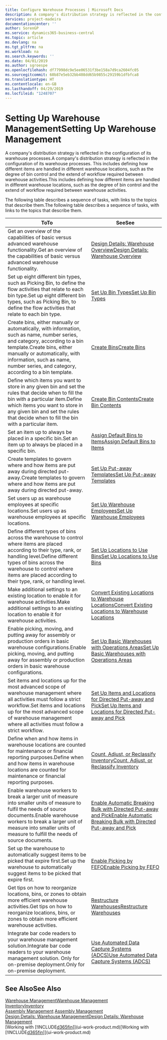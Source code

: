 ```yaml
---
title: Configure Warehouse Processes | Microsoft Docs
description: A company's distribution strategy is reflected in the configuration of its warehouse processes. This includes defining how different items are handled in different warehouse locations, such as the degree of bin control and the extend of workflow required between warehouse activities.
services: project-madeira
documentationcenter: ''
author: SorenGP
ms.service: dynamics365-business-central
ms.topic: article
ms.devlang: na
ms.tgt_pltfrm: na
ms.workload: na
ms.search.keywords: ''
ms.date: 04/01/2019
ms.author: sgroespe
ms.openlocfilehash: df77998dc9e5ee06531f3be158a7d9ca2604fc05
ms.sourcegitcommit: 60b87e5eb32bb408dd65b9855c29159b1dfbfca8
ms.translationtype: HT
ms.contentlocale: en-GB
ms.lasthandoff: 04/29/2019
ms.locfileid: "1248707"
---
```

# <a name="setting-up-warehouse-management"></a><span data-ttu-id="049a6-104">Setting Up Warehouse Management</span><span class="sxs-lookup"><span data-stu-id="049a6-104">Setting Up Warehouse Management</span></span>
<span data-ttu-id="049a6-105">A company's distribution strategy is reflected in the configuration of its warehouse processes.</span><span class="sxs-lookup"><span data-stu-id="049a6-105">A company's distribution strategy is reflected in the configuration of its warehouse processes.</span></span> <span data-ttu-id="049a6-106">This includes defining how different items are handled in different warehouse locations, such as the degree of bin control and the extend of workflow required between warehouse activities.</span><span class="sxs-lookup"><span data-stu-id="049a6-106">This includes defining how different items are handled in different warehouse locations, such as the degree of bin control and the extend of workflow required between warehouse activities.</span></span>  

 <span data-ttu-id="049a6-107">The following table describes a sequence of tasks, with links to the topics that describe them.</span><span class="sxs-lookup"><span data-stu-id="049a6-107">The following table describes a sequence of tasks, with links to the topics that describe them.</span></span>   

|<span data-ttu-id="049a6-108">**To**</span><span class="sxs-lookup"><span data-stu-id="049a6-108">**To**</span></span>|<span data-ttu-id="049a6-109">**See**</span><span class="sxs-lookup"><span data-stu-id="049a6-109">**See**</span></span>|  
|------------|-------------|  
|<span data-ttu-id="049a6-110">Get an overview of the capabilities of basic versus advanced warehouse functionality.</span><span class="sxs-lookup"><span data-stu-id="049a6-110">Get an overview of the capabilities of basic versus advanced warehouse functionality.</span></span>|[<span data-ttu-id="049a6-111">Design Details: Warehouse Overview</span><span class="sxs-lookup"><span data-stu-id="049a6-111">Design Details: Warehouse Overview</span></span>](design-details-warehouse-overview.md)|  
|<span data-ttu-id="049a6-112">Set up eight different bin types, such as Picking Bin, to define the flow activities that relate to each bin type.</span><span class="sxs-lookup"><span data-stu-id="049a6-112">Set up eight different bin types, such as Picking Bin, to define the flow activities that relate to each bin type.</span></span>|[<span data-ttu-id="049a6-113">Set Up Bin Types</span><span class="sxs-lookup"><span data-stu-id="049a6-113">Set Up Bin Types</span></span>](warehouse-how-to-set-up-bin-types.md)|  
|<span data-ttu-id="049a6-114">Create bins, either manually or automatically, with information, such as name, number series, and category, according to a bin template.</span><span class="sxs-lookup"><span data-stu-id="049a6-114">Create bins, either manually or automatically, with information, such as name, number series, and category, according to a bin template.</span></span>|[<span data-ttu-id="049a6-115">Create Bins</span><span class="sxs-lookup"><span data-stu-id="049a6-115">Create Bins</span></span>](warehouse-how-to-create-individual-bins.md)|  
|<span data-ttu-id="049a6-116">Define which items you want to store in any given bin and set the rules that decide when to fill the bin with a particular item.</span><span class="sxs-lookup"><span data-stu-id="049a6-116">Define which items you want to store in any given bin and set the rules that decide when to fill the bin with a particular item.</span></span>|[<span data-ttu-id="049a6-117">Create Bin Contents</span><span class="sxs-lookup"><span data-stu-id="049a6-117">Create Bin Contents</span></span>](warehouse-how-to-set-up-bin-contents.md)|  
|<span data-ttu-id="049a6-118">Set an item up to always be placed in a specific bin.</span><span class="sxs-lookup"><span data-stu-id="049a6-118">Set an item up to always be placed in a specific bin.</span></span>|[<span data-ttu-id="049a6-119">Assign Default Bins to Items</span><span class="sxs-lookup"><span data-stu-id="049a6-119">Assign Default Bins to Items</span></span>](warehouse-how-to-assign-default-bins-to-items.md)|
|<span data-ttu-id="049a6-120">Create templates to govern where and how items are put away during directed put-away.</span><span class="sxs-lookup"><span data-stu-id="049a6-120">Create templates to govern where and how items are put away during directed put-away.</span></span>|[<span data-ttu-id="049a6-121">Set Up Put-away Templates</span><span class="sxs-lookup"><span data-stu-id="049a6-121">Set Up Put-away Templates</span></span>](warehouse-how-to-set-up-put-away-templates.md)|
|<span data-ttu-id="049a6-122">Set users up as warehouse employees at specific locations.</span><span class="sxs-lookup"><span data-stu-id="049a6-122">Set users up as warehouse employees at specific locations.</span></span>|[<span data-ttu-id="049a6-123">Set Up Warehouse Employees</span><span class="sxs-lookup"><span data-stu-id="049a6-123">Set Up Warehouse Employees</span></span>](warehouse-how-to-set-up-warehouse-employees.md)|
|<span data-ttu-id="049a6-124">Define different types of bins across the warehouse to control where items are placed according to their type, rank, or handling level.</span><span class="sxs-lookup"><span data-stu-id="049a6-124">Define different types of bins across the warehouse to control where items are placed according to their type, rank, or handling level.</span></span>|[<span data-ttu-id="049a6-125">Set Up Locations to Use Bins</span><span class="sxs-lookup"><span data-stu-id="049a6-125">Set Up Locations to Use Bins</span></span>](warehouse-how-to-set-up-locations-to-use-bins.md)|
|<span data-ttu-id="049a6-126">Make additional settings to an existing location to enable it for warehouse activities.</span><span class="sxs-lookup"><span data-stu-id="049a6-126">Make additional settings to an existing location to enable it for warehouse activities.</span></span>|[<span data-ttu-id="049a6-127">Convert Existing Locations to Warehouse Locations</span><span class="sxs-lookup"><span data-stu-id="049a6-127">Convert Existing Locations to Warehouse Locations</span></span>](warehouse-how-to-convert-existing-locations-to-warehouse-locations.md)|
|<span data-ttu-id="049a6-128">Enable picking, moving, and putting away for assembly or production orders in basic warehouse configurations.</span><span class="sxs-lookup"><span data-stu-id="049a6-128">Enable picking, moving, and putting away for assembly or production orders in basic warehouse configurations.</span></span>|[<span data-ttu-id="049a6-129">Set Up Basic Warehouses with Operations Areas</span><span class="sxs-lookup"><span data-stu-id="049a6-129">Set Up Basic Warehouses with Operations Areas</span></span>](warehouse-how-to-set-up-basic-warehouses-with-operations-areas.md)|  
|<span data-ttu-id="049a6-130">Set items and locations up for the most advanced scope of warehouse management where all activities must follow a strict workflow.</span><span class="sxs-lookup"><span data-stu-id="049a6-130">Set items and locations up for the most advanced scope of warehouse management where all activities must follow a strict workflow.</span></span>|[<span data-ttu-id="049a6-131">Set Up Items and Locations for Directed Put-away and Pick</span><span class="sxs-lookup"><span data-stu-id="049a6-131">Set Up Items and Locations for Directed Put-away and Pick</span></span>](warehouse-how-to-set-up-items-for-directed-put-away-and-pick.md)|  
|<span data-ttu-id="049a6-132">Define when and how items in warehouse locations are counted for maintenance or financial reporting purposes.</span><span class="sxs-lookup"><span data-stu-id="049a6-132">Define when and how items in warehouse locations are counted for maintenance or financial reporting purposes.</span></span>|[<span data-ttu-id="049a6-133">Count, Adjust, or Reclassify Inventory</span><span class="sxs-lookup"><span data-stu-id="049a6-133">Count, Adjust, or Reclassify Inventory</span></span>](inventory-how-count-adjust-reclassify.md)|
|<span data-ttu-id="049a6-134">Enable warehouse workers to break a larger unit of measure into smaller units of measure to fulfil the needs of source documents.</span><span class="sxs-lookup"><span data-stu-id="049a6-134">Enable warehouse workers to break a larger unit of measure into smaller units of measure to fulfill the needs of source documents.</span></span>|[<span data-ttu-id="049a6-135">Enable Automatic Breaking Bulk with Directed Put-away and Pick</span><span class="sxs-lookup"><span data-stu-id="049a6-135">Enable Automatic Breaking Bulk with Directed Put-away and Pick</span></span>](warehouse-enable-automatic-breaking-bulk-with-directed-put-away-and-pick.md)|  
|<span data-ttu-id="049a6-136">Set up the warehouse to automatically suggest items to be picked that expire first.</span><span class="sxs-lookup"><span data-stu-id="049a6-136">Set up the warehouse to automatically suggest items to be picked that expire first.</span></span>|[<span data-ttu-id="049a6-137">Enable Picking by FEFO</span><span class="sxs-lookup"><span data-stu-id="049a6-137">Enable Picking by FEFO</span></span>](warehouse-picking-by-fefo.md)|
|<span data-ttu-id="049a6-138">Get tips on how to reorganize locations, bins, or zones to obtain more efficient warehouse activities.</span><span class="sxs-lookup"><span data-stu-id="049a6-138">Get tips on how to reorganize locations, bins, or zones to obtain more efficient warehouse activities.</span></span>|[<span data-ttu-id="049a6-139">Restructure Warehouses</span><span class="sxs-lookup"><span data-stu-id="049a6-139">Restructure Warehouses</span></span>](warehouse-how-to-restructure-warehouses.md)|
|<span data-ttu-id="049a6-140">Integrate bar code readers to your warehouse management solution.</span><span class="sxs-lookup"><span data-stu-id="049a6-140">Integrate bar code readers to your warehouse management solution.</span></span> <span data-ttu-id="049a6-141">Only for on-premise deployment.</span><span class="sxs-lookup"><span data-stu-id="049a6-141">Only for on-premise deployment.</span></span>|[<span data-ttu-id="049a6-142">Use Automated Data Capture Systems (ADCS)</span><span class="sxs-lookup"><span data-stu-id="049a6-142">Use Automated Data Capture Systems (ADCS)</span></span>](warehouse-use-automated-data-capture-systems-adcs.md)|

## <a name="see-also"></a><span data-ttu-id="049a6-143">See Also</span><span class="sxs-lookup"><span data-stu-id="049a6-143">See Also</span></span>  
[<span data-ttu-id="049a6-144">Warehouse Management</span><span class="sxs-lookup"><span data-stu-id="049a6-144">Warehouse Management</span></span>](warehouse-manage-warehouse.md)  
[<span data-ttu-id="049a6-145">Inventory</span><span class="sxs-lookup"><span data-stu-id="049a6-145">Inventory</span></span>](inventory-manage-inventory.md)  
<span data-ttu-id="049a6-146">[Assembly Management](assembly-assemble-items.md)  </span><span class="sxs-lookup"><span data-stu-id="049a6-146">[Assembly Management](assembly-assemble-items.md)  </span></span>  
[<span data-ttu-id="049a6-147">Design Details: Warehouse Management</span><span class="sxs-lookup"><span data-stu-id="049a6-147">Design Details: Warehouse Management</span></span>](design-details-warehouse-management.md)  
<span data-ttu-id="049a6-148">[Working with [!INCLUDE[d365fin](includes/d365fin_md.md)]](ui-work-product.md)</span><span class="sxs-lookup"><span data-stu-id="049a6-148">[Working with [!INCLUDE[d365fin](includes/d365fin_md.md)]](ui-work-product.md)</span></span>
